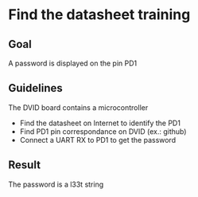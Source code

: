 # Find the datasheet training
## Goal
A password is displayed on the pin PD1

## Guidelines
The DVID board contains a microcontroller
* Find the datasheet on Internet to identify the PD1
* Find PD1 pin correspondance on DVID (ex.: github)
* Connect a UART RX to PD1 to get the password

## Result
The password is a l33t string
